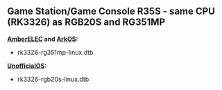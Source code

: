 Game Station/Game Console R35S - same CPU (RK3326) as RGB20S and RG351MP
---
**[AmberELEC](https://github.com/AmberELEC/AmberELEC/releases) and [ArkOS](https://github.com/christianhaitian/arkos/wiki#download-links):**
- rk3326-rg351mp-linux.dtb

**[UnofficialOS](https://github.com/RetroGFX/UnofficialOS/releases):**
- rk3326-rgb20s-linux.dtb
